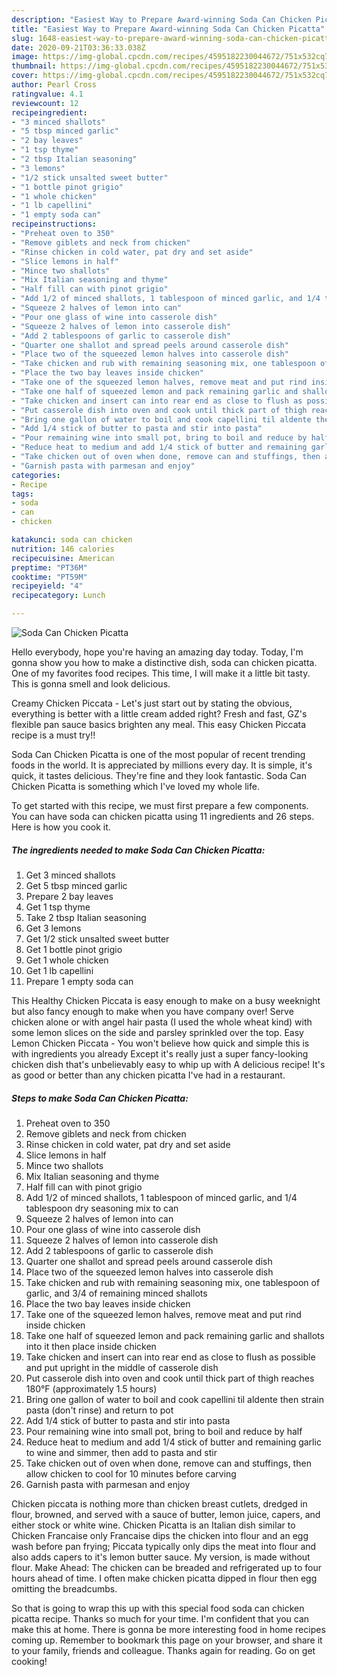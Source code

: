 ```yaml
---
description: "Easiest Way to Prepare Award-winning Soda Can Chicken Picatta"
title: "Easiest Way to Prepare Award-winning Soda Can Chicken Picatta"
slug: 1648-easiest-way-to-prepare-award-winning-soda-can-chicken-picatta
date: 2020-09-21T03:36:33.038Z
image: https://img-global.cpcdn.com/recipes/4595182230044672/751x532cq70/soda-can-chicken-picatta-recipe-main-photo.jpg
thumbnail: https://img-global.cpcdn.com/recipes/4595182230044672/751x532cq70/soda-can-chicken-picatta-recipe-main-photo.jpg
cover: https://img-global.cpcdn.com/recipes/4595182230044672/751x532cq70/soda-can-chicken-picatta-recipe-main-photo.jpg
author: Pearl Cross
ratingvalue: 4.1
reviewcount: 12
recipeingredient:
- "3 minced shallots"
- "5 tbsp minced garlic"
- "2 bay leaves"
- "1 tsp thyme"
- "2 tbsp Italian seasoning"
- "3 lemons"
- "1/2 stick unsalted sweet butter"
- "1 bottle pinot grigio"
- "1 whole chicken"
- "1 lb capellini"
- "1 empty soda can"
recipeinstructions:
- "Preheat oven to 350"
- "Remove giblets and neck from chicken"
- "Rinse chicken in cold water, pat dry and set aside"
- "Slice lemons in half"
- "Mince two shallots"
- "Mix Italian seasoning and thyme"
- "Half fill can with pinot grigio"
- "Add 1/2 of minced shallots, 1 tablespoon of minced garlic, and 1/4 tablespoon dry seasoning mix to can"
- "Squeeze 2 halves of lemon into can"
- "Pour one glass of wine into casserole dish"
- "Squeeze 2 halves of lemon into casserole dish"
- "Add 2 tablespoons of garlic to casserole dish"
- "Quarter one shallot and spread peels around casserole dish"
- "Place two of the squeezed lemon halves into casserole dish"
- "Take chicken and rub with remaining seasoning mix, one tablespoon of garlic, and 3/4 of remaining minced shallots"
- "Place the two bay leaves inside chicken"
- "Take one of the squeezed lemon halves, remove meat and put rind inside chicken"
- "Take one half of squeezed lemon and pack remaining garlic and shallots into it then place inside chicken"
- "Take chicken and insert can into rear end as close to flush as possible and put upright in the middle of casserole dish"
- "Put casserole dish into oven and cook until thick part of thigh reaches 180°F (approximately 1.5 hours)"
- "Bring one gallon of water to boil and cook capellini til aldente then strain pasta (don&#39;t rinse) and return to pot"
- "Add 1/4 stick of butter to pasta and stir into pasta"
- "Pour remaining wine into small pot, bring to boil and reduce by half"
- "Reduce heat to medium and add 1/4 stick of butter and remaining garlic to wine and simmer, then add to pasta and stir"
- "Take chicken out of oven when done, remove can and stuffings, then allow chicken to cool for 10 minutes before carving"
- "Garnish pasta with parmesan and enjoy"
categories:
- Recipe
tags:
- soda
- can
- chicken

katakunci: soda can chicken 
nutrition: 146 calories
recipecuisine: American
preptime: "PT36M"
cooktime: "PT59M"
recipeyield: "4"
recipecategory: Lunch

---
```



![Soda Can Chicken Picatta](https://img-global.cpcdn.com/recipes/4595182230044672/751x532cq70/soda-can-chicken-picatta-recipe-main-photo.jpg)

Hello everybody, hope you're having an amazing day today. Today, I'm gonna show you how to make a distinctive dish, soda can chicken picatta. One of my favorites food recipes. This time, I will make it a little bit tasty. This is gonna smell and look delicious.

Creamy Chicken Piccata - Let&#39;s just start out by stating the obvious, everything is better with a little cream added right? Fresh and fast, GZ&#39;s flexible pan sauce basics brighten any meal. This easy Chicken Piccata recipe is a must try!!

Soda Can Chicken Picatta is one of the most popular of recent trending foods in the world. It is appreciated by millions every day. It is simple, it's quick, it tastes delicious. They're fine and they look fantastic. Soda Can Chicken Picatta is something which I've loved my whole life.


To get started with this recipe, we must first prepare a few components. You can have soda can chicken picatta using 11 ingredients and 26 steps. Here is how you cook it.

<!--inarticleads1-->

##### The ingredients needed to make Soda Can Chicken Picatta:

1. Get 3 minced shallots
1. Get 5 tbsp minced garlic
1. Prepare 2 bay leaves
1. Get 1 tsp thyme
1. Take 2 tbsp Italian seasoning
1. Get 3 lemons
1. Get 1/2 stick unsalted sweet butter
1. Get 1 bottle pinot grigio
1. Get 1 whole chicken
1. Get 1 lb capellini
1. Prepare 1 empty soda can


This Healthy Chicken Piccata is easy enough to make on a busy weeknight but also fancy enough to make when you have company over! Serve chicken alone or with angel hair pasta (I used the whole wheat kind) with some lemon slices on the side and parsley sprinkled over the top. Easy Lemon Chicken Piccata - You won&#39;t believe how quick and simple this is with ingredients you already Except it&#39;s really just a super fancy-looking chicken dish that&#39;s unbelievably easy to whip up with A delicious recipe! It&#39;s as good or better than any chicken picatta I&#39;ve had in a restaurant. 

<!--inarticleads2-->

##### Steps to make Soda Can Chicken Picatta:

1. Preheat oven to 350
1. Remove giblets and neck from chicken
1. Rinse chicken in cold water, pat dry and set aside
1. Slice lemons in half
1. Mince two shallots
1. Mix Italian seasoning and thyme
1. Half fill can with pinot grigio
1. Add 1/2 of minced shallots, 1 tablespoon of minced garlic, and 1/4 tablespoon dry seasoning mix to can
1. Squeeze 2 halves of lemon into can
1. Pour one glass of wine into casserole dish
1. Squeeze 2 halves of lemon into casserole dish
1. Add 2 tablespoons of garlic to casserole dish
1. Quarter one shallot and spread peels around casserole dish
1. Place two of the squeezed lemon halves into casserole dish
1. Take chicken and rub with remaining seasoning mix, one tablespoon of garlic, and 3/4 of remaining minced shallots
1. Place the two bay leaves inside chicken
1. Take one of the squeezed lemon halves, remove meat and put rind inside chicken
1. Take one half of squeezed lemon and pack remaining garlic and shallots into it then place inside chicken
1. Take chicken and insert can into rear end as close to flush as possible and put upright in the middle of casserole dish
1. Put casserole dish into oven and cook until thick part of thigh reaches 180°F (approximately 1.5 hours)
1. Bring one gallon of water to boil and cook capellini til aldente then strain pasta (don&#39;t rinse) and return to pot
1. Add 1/4 stick of butter to pasta and stir into pasta
1. Pour remaining wine into small pot, bring to boil and reduce by half
1. Reduce heat to medium and add 1/4 stick of butter and remaining garlic to wine and simmer, then add to pasta and stir
1. Take chicken out of oven when done, remove can and stuffings, then allow chicken to cool for 10 minutes before carving
1. Garnish pasta with parmesan and enjoy


Chicken piccata is nothing more than chicken breast cutlets, dredged in flour, browned, and served with a sauce of butter, lemon juice, capers, and either stock or white wine. Chicken Picatta is an Italian dish similar to Chicken Francaise only Francaise dips the chicken into flour and an egg wash before pan frying; Piccata typically only dips the meat into flour and also adds capers to it&#39;s lemon butter sauce. My version, is made without flour. Make Ahead: The chicken can be breaded and refrigerated up to four hours ahead of time. I often make chicken picatta dipped in flour then egg omitting the breadcumbs. 

So that is going to wrap this up with this special food soda can chicken picatta recipe. Thanks so much for your time. I'm confident that you can make this at home. There is gonna be more interesting food in home recipes coming up. Remember to bookmark this page on your browser, and share it to your family, friends and colleague. Thanks again for reading. Go on get cooking!
